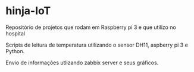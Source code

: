 # hinja-IoT
Repositório de projetos que rodam em Raspberry pi 3 e que utilizo no hospital

Scripts de leitura de temperatura utilizando o sensor DH11, aspberry pi 3 e Python.

Envio de informações utlizando zabbix server e seus gráficos.
